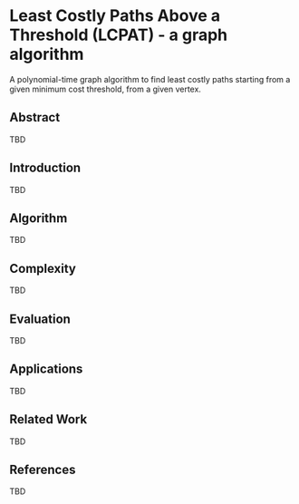 # Least Costly Paths Above a Threshold (LCPAT) - a graph algorithm

A polynomial-time graph algorithm to find least costly paths starting from a given minimum cost threshold, from a given vertex.

## Abstract

TBD

## Introduction

TBD

## Algorithm

TBD

## Complexity

TBD

## Evaluation

TBD

## Applications

TBD

## Related Work

TBD

## References

TBD